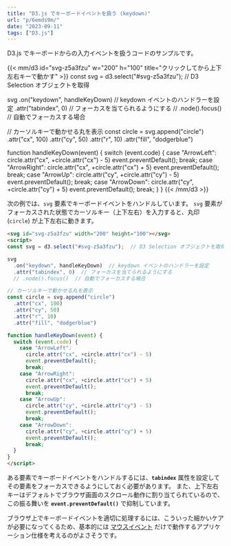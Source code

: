 ```yaml
---
title: "D3.js でキーボードイベントを扱う (keydown)"
url: "p/6emds9m/"
date: "2023-09-11"
tags: ["D3.js"]
---
```


D3.js でキーボードからの入力イベントを扱うコードのサンプルです。

{{< mm/d3 id="svg-z5a3fzu" w="200" h="100" title="クリックしてから上下左右キーで動かす" >}}
const svg = d3.select("#svg-z5a3fzu");  // D3 Selection オブジェクトを取得

svg
  .on("keydown", handleKeyDown)  // keydown イベントのハンドラーを設定
  .attr("tabindex", 0)  // フォーカスを当てられるようにする
  // .node().focus()  // 自動でフォーカスする場合

// カーソルキーで動かせる丸を表示
const circle = svg.append("circle")
  .attr("cx", 100)
  .attr("cy", 50)
  .attr("r", 10)
  .attr("fill", "dodgerblue")

function handleKeyDown(event) {
  switch (event.code) {
    case "ArrowLeft":
      circle.attr("cx", +circle.attr("cx") - 5)
      event.preventDefault();
      break;
    case "ArrowRight":
      circle.attr("cx", +circle.attr("cx") + 5)
      event.preventDefault();
      break;
    case "ArrowUp":
      circle.attr("cy", +circle.attr("cy") - 5)
      event.preventDefault();
      break;
    case "ArrowDown":
      circle.attr("cy", +circle.attr("cy") + 5)
      event.preventDefault();
      break;
  }
}
{{< /mm/d3 >}}

次の例では、`svg` 要素でキーボードイベントをハンドルしています。
`svg` 要素がフォーカスされた状態でカーソルキー（上下左右）を入力すると、丸印 (`circle`) が上下左右に動きます。

```html
<svg id="svg-z5a3fzu" width="200" height="100"></svg>
<script>
const svg = d3.select("#svg-z5a3fzu");  // D3 Selection オブジェクトを取得

svg
  .on("keydown", handleKeyDown)  // keydown イベントのハンドラーを設定
  .attr("tabindex", 0)  // フォーカスを当てられるようにする
  // .node().focus()  // 自動でフォーカスする場合

// カーソルキーで動かせる丸を表示
const circle = svg.append("circle")
  .attr("cx", 100)
  .attr("cy", 50)
  .attr("r", 10)
  .attr("fill", "dodgerblue")

function handleKeyDown(event) {
  switch (event.code) {
    case "ArrowLeft":
      circle.attr("cx", +circle.attr("cx") - 5)
      event.preventDefault();
      break;
    case "ArrowRight":
      circle.attr("cx", +circle.attr("cx") + 5)
      event.preventDefault();
      break;
    case "ArrowUp":
      circle.attr("cy", +circle.attr("cy") - 5)
      event.preventDefault();
      break;
    case "ArrowDown":
      circle.attr("cy", +circle.attr("cy") + 5)
      event.preventDefault();
      break;
  }
}
</script>
```

ある要素でキーボードイベントをハンドルするには、__`tabindex`__ 属性を設定してその要素をフォーカスできるようにしておく必要があります。
また、上下左右キーはデフォルトでブラウザ画面のスクロール動作に割り当てられているので、この振る舞いを __`event.preventDefault()`__ で抑制しています。

ブラウザ上でキーボードイベントを適切に処理するには、こういった細かいケアが必要になってくるため、基本的には [マウスイベント](/p/ffz4v3w/) だけで動作するアプリケーション仕様を考えるのがよさそうです。


